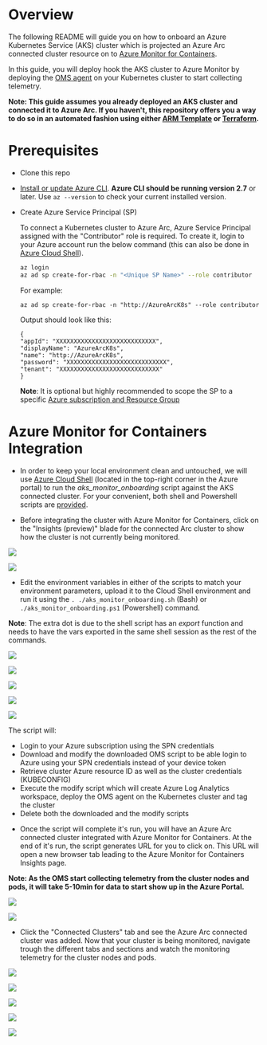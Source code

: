 # Overview

The following README will guide you on how to onboard an Azure Kubernetes Service (AKS) cluster which is projected an Azure Arc connected cluster resource on to [Azure Monitor for Containers](https://docs.microsoft.com/en-us/azure/azure-monitor/insights/container-insights-overview).

In this guide, you will deploy hook the AKS cluster to Azure Monitor by deploying the [OMS agent](https://docs.microsoft.com/en-us/azure/azure-monitor/platform/log-analytics-agent) on your Kubernetes cluster to start collecting telemetry.  

**Note: This guide assumes you already deployed an AKS cluster and connected it to Azure Arc. If you haven't, this repository offers you a way to do so in an automated fashion using either [ARM Template](aks_arm_template.md) or [Terraform](aks_terraform.md).**

# Prerequisites

* Clone this repo

* [Install or update Azure CLI](https://docs.microsoft.com/en-us/cli/azure/install-azure-cli?view=azure-cli-latest). **Azure CLI should be running version 2.7** or later. Use ```az --version``` to check your current installed version.

* Create Azure Service Principal (SP)   

    To connect a Kubernetes cluster to Azure Arc, Azure Service Principal assigned with the "Contributor" role is required. To create it, login to your Azure account run the below command (this can also be done in [Azure Cloud Shell](https://shell.azure.com/)).

    ```bash
    az login
    az ad sp create-for-rbac -n "<Unique SP Name>" --role contributor
    ```

    For example:

    ```az ad sp create-for-rbac -n "http://AzureArcK8s" --role contributor```

    Output should look like this:

    ```
    {
    "appId": "XXXXXXXXXXXXXXXXXXXXXXXXXXXX",
    "displayName": "AzureArcK8s",
    "name": "http://AzureArcK8s",
    "password": "XXXXXXXXXXXXXXXXXXXXXXXXXXXX",
    "tenant": "XXXXXXXXXXXXXXXXXXXXXXXXXXXX"
    }
    ```
    
    **Note**: It is optional but highly recommended to scope the SP to a specific [Azure subscription and Resource Group](https://docs.microsoft.com/en-us/cli/azure/ad/sp?view=azure-cli-latest)

# Azure Monitor for Containers Integration

* In order to keep your local environment clean and untouched, we will use [Azure Cloud Shell](https://docs.microsoft.com/en-us/azure/cloud-shell/overview) (located in the top-right corner in the Azure portal) to run the *aks_monitor_onboarding* script against the AKS connected cluster. For your convenient, both shell and Powershell scripts are [provided](../aks/azure_monitor).

* Before integrating the cluster with Azure Monitor for Containers, click on the "Insights (preview)" blade for the connected Arc cluster to show how the cluster is not currently being monitored. 

![](../img/aks_monitor/01.png)

![](../img/aks_monitor/02.png)

* Edit the environment variables in either of the scripts to match your environment parameters, upload it to the Cloud Shell environment and run it using the ```. ./aks_monitor_onboarding.sh``` (Bash) or ```./aks_monitor_onboarding.ps1``` (Powershell)  command.

**Note**: The extra dot is due to the shell script has an *export* function and needs to have the vars exported in the same shell session as the rest of the commands. 

![](../img/aks_monitor/03.png)

![](../img/aks_monitor/04.png)

![](../img/aks_monitor/05.png)

![](../img/aks_monitor/06.png)

![](../img/aks_monitor/07.png)

The script will:

- Login to your Azure subscription using the SPN credentials
- Download and modify the downloaded OMS script to be able login to Azure using your SPN credentials instead of your device token
- Retrieve cluster Azure resource ID as well as the cluster credentials (KUBECONFIG)
- Execute the modify script which will create Azure Log Analytics workspace, deploy the OMS agent on the Kubernetes cluster and tag the cluster
- Delete both the downloaded and the modify scripts

* Once the script will complete it's run, you will have an Azure Arc connected cluster integrated with Azure Monitor for Containers. At the end of it's run, the script generates URL for you to click on. This URL will open a new browser tab leading to the Azure Monitor for Containers Insights page. 

**Note: As the OMS start collecting telemetry from the cluster nodes and pods, it will take 5-10min for data to start show up in the Azure Portal.**

![](../img/aks_monitor/08.png)

![](../img/aks_monitor/09.png)

* Click the "Connected Clusters" tab and see the Azure Arc connected cluster was added. Now that your cluster is being monitored, navigate trough the different tabs and sections and watch the monitoring telemetry for the cluster nodes and pods.  

![](../img/aks_monitor/10.png)

![](../img/aks_monitor/11.png)

![](../img/aks_monitor/12.png)

![](../img/aks_monitor/13.png)

![](../img/aks_monitor/14.png)
